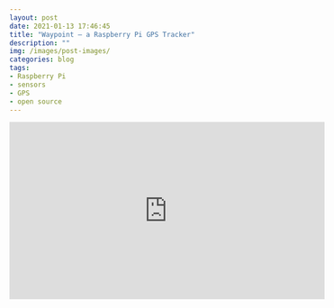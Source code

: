 ```yaml
---
layout: post
date: 2021-01-13 17:46:45
title: "Waypoint — a Raspberry Pi GPS Tracker"
description: ""
img: /images/post-images/
categories: blog
tags:
- Raspberry Pi
- sensors
- GPS
- open source
---
```


<iframe src="https://app.pitch.com/app/embed/f482e8a4-51f5-4292-9a02-1a6505e43fc3" allow="fullscreen" allowfullscreen="" width="560" height="315" style="border:0"></iframe>
